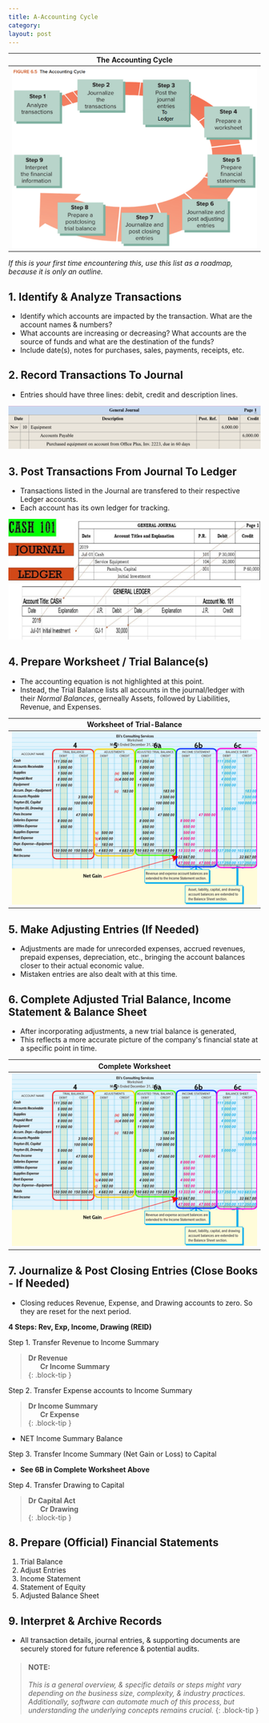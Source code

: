 ```yaml
---
title: A-Accounting Cycle
category: 
layout: post
---
```


|The Accounting Cycle|
|:-:|
|![Accounting Cycle Flowhart](/assets/mc-graw-accounting-course/images/cir.act.cycle.85.png)|

*If this is your first time encountering this, use this list as a roadmap, because it is only an outline.*

## 1. Identify & Analyze Transactions

- Identify which accounts are impacted by the transaction. What are the account names & numbers?
- What accounts are increasing or decreasing? What accounts are the source of funds and what are the destination of the funds?
- Include date(s), notes for purchases, sales, payments, receipts, etc.

## 2. Record Transactions To Journal

- Entries should have three lines: debit, credit and description lines.

![example journal entry](/assets/mc-graw-accounting-course/images/example.journal.entry.png)

## 3. Post Transactions From Journal To Ledger

- Transactions listed in the Journal are transfered to their respective Ledger accounts.
- Each account has its own ledger for tracking.

![example ledger](/assets/misc/post.2.ledger.jpg)

## 4. Prepare Worksheet / Trial Balance(s)

- The accounting equation is not highlighted at this point.
- Instead, the Trial Balance lists all accounts in the journal/ledger with their *Normal Balances*, gerneally Assets, followed by Liabilities, Revenue, and Expenses. 

|Worksheet of Trial-Balance|
|:-:|
|![Worksheet](/assets/mc-graw-accounting-course/images/fig5.8f.preparation.of.bs.w.Circles.png)|

## 5. Make Adjusting Entries (If Needed)

- Adjustments are made for unrecorded expenses, accrued revenues, prepaid expenses, depreciation, etc., bringing the account balances closer to their actual economic value.
- Mistaken entries are also dealt with at this time.

## 6. Complete Adjusted Trial Balance, Income Statement & Balance Sheet

- After incorporating adjustments, a new trial balance is generated,
- This reflects a more accurate picture of the company's financial state at a specific point in time.

|Complete Worksheet|
|:-:|
|![Worksheet](/assets/mc-graw-accounting-course/images/fig5.8f.preparation.of.bs.w.Circles.png)|

## 7. Journalize & Post Closing Entries (Close Books - If Needed)

- Closing reduces Revenue, Expense, and Drawing accounts to zero. So they are reset for the next period.   

**4 Steps: Rev, Exp, Income, Drawing (REID)**      

Step 1. Transfer Revenue to Income Summary  

> **Dr Revenue**  
> &nbsp;&nbsp;&nbsp;&nbsp;&nbsp; **Cr Income Summary**  
{: .block-tip }

Step 2. Transfer Expense accounts to Income Summary   

> **Dr Income Summary**  
> &nbsp;&nbsp;&nbsp;&nbsp;&nbsp; **Cr Expense**  
{: .block-tip } 

- NET Income Summary Balance  

Step 3. Transfer Income Summary (Net Gain or Loss) to Capital    

- **See 6B in Complete Worksheet Above**

Step 4. Transfer Drawing to Capital    

> **Dr Capital Act**  
> &nbsp;&nbsp;&nbsp;&nbsp;&nbsp; **Cr Drawing**  
{: .block-tip }

  

## 8. Prepare (Official) Financial Statements

1. Trial Balance
2. Adjust Entries
3. Income Statement
4. Statement of Equity
5. Adjusted Balance Sheet


## 9. Interpret & Archive Records

- All transaction details, journal entries, & supporting documents are securely stored for future reference & potential audits.

> #### NOTE: 
> *This is a general overview, & specific details or steps might vary depending on the business size, complexity, & industry practices. Additionally, software can automate much of this process, but understanding the underlying concepts remains crucial.*
{: .block-tip }